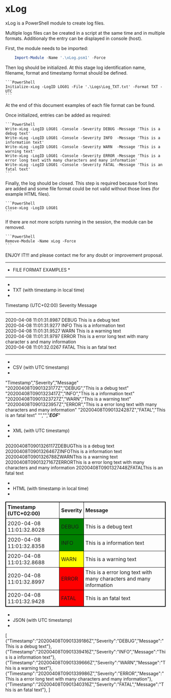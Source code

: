 # xLog
xLog is a PowerShell module to create log files.

Multiple logs files can be created in a script at the same time and in multiple formats. Additionaly the entry can be displayed in console (host).

First, the module needs to be imported:

```PowerShell
    Import-Module -Name '.\xLog.psm1' -Force
```

Then log should be initialized. At this stage log identification name, filename, format and timestamp format should be defined.

	```PowerShell
	Initialize-xLog -LogID LOG01 -File '.\Logs\Log_TXT.txt' -Format TXT -UTC
	```

At the end of this document examples of each file format can be found.

Once initialized, entries can be added as required:

	```PowerShell
    Write-xLog -LogID LOG01 -Console -Severity DEBUG -Message 'This is a debug text'
    Write-xLog -LogID LOG01 -Console -Severity INFO  -Message 'This is a information text'
    Write-xLog -LogID LOG01 -Console -Severity WARN  -Message 'This is a warning text'
    Write-xLog -LogID LOG01 -Console -Severity ERROR -Message 'This is a error long text with many characters and many information'
    Write-xLog -LogID LOG01 -Console -Severity FATAL -Message 'This is an fatal text'
	```

Finally, the log should be closed. This step is required because foot lines are added and some file format could be not valid without those lines (for example HTML files).

	```PowerShell
	Close-xLog -LogID LOG01
	```

If there are not more scripts running in the session, the module can be removed.

	```PowerShell
	Remove-Module -Name xLog -Force
	```

ENJOY IT!!! and please contact me for any doubt or improvement proposal.

************************
* FILE FORMAT EXAMPLES *
************************

*
* TXT (with timestamp in local time)
*

Timestamp (UTC+02:00)    Severity Message                                      
------------------------ -------- ---------------------------------------------
2020-04-08 11:01:31.8987 DEBUG    This is a debug text                         
2020-04-08 11:01:31.9277 INFO     This is a information text                   
2020-04-08 11:01:31.9527 WARN     This is a warning text                       
2020-04-08 11:01:31.9797 ERROR    This is a error long text with many character
                                  s and many information                       
2020-04-08 11:01:32.0267 FATAL    This is an fatal text                        
------------------------ -------- ---------------------------------------------

*
* CSV (with UTC timestamp)
*

"Timestamp","Severity","Message"
"20200408T0901323177Z","DEBUG","This is a debug text"
"20200408T0901323417Z","INFO","This is a information text"
"20200408T0901323727Z","WARN","This is a warning text"
"20200408T0901323957Z","ERROR","This is a error long text with many characters and many information"
"20200408T0901324287Z","FATAL","This is an fatal text"
"","","***EOF***"

*
* XML (with UTC timestamp)
*

<?xml version="1.0"?>
<Log>
	<Entry><Timestamp>20200408T0901326117Z</Timestamp><Severity>DEBUG</Severity><Message>This is a debug text</Message></Entry>
	<Entry><Timestamp>20200408T0901326467Z</Timestamp><Severity>INFO</Severity><Message>This is a information text</Message></Entry>
	<Entry><Timestamp>20200408T0901326788Z</Timestamp><Severity>WARN</Severity><Message>This is a warning text</Message></Entry>
	<Entry><Timestamp>20200408T0901327167Z</Timestamp><Severity>ERROR</Severity><Message>This is a error long text with many characters and many information</Message></Entry>
	<Entry><Timestamp>20200408T0901327448Z</Timestamp><Severity>FATAL</Severity><Message>This is an fatal text</Message></Entry>
</Log>

*
* HTML (with timestamp in local time)
* 

<!DOCTYPE html>
<html>
	<head>
		<style>
			table, th, td {border:1px solid black;border-collapse:collapse;}
			th, td {padding:5px;text-align:left;}
		</style>
	</head>
	<body>
		<table>
			<tr><th>Timestamp (UTC+02:00)</th><th>Severity</th><th>Message</th></tr>
			<tr><td>2020-04-08 11:01:32.8028</td><td style="background-color:Green;">DEBUG</td><td>This is a debug text</td></tr>
			<tr><td>2020-04-08 11:01:32.8358</td><td style="background-color:Green;">INFO</td><td>This is a information text</td></tr>
			<tr><td>2020-04-08 11:01:32.8688</td><td style="background-color:Yellow;">WARN</td><td>This is a warning text</td></tr>
			<tr><td>2020-04-08 11:01:32.8997</td><td style="background-color:Red;">ERROR</td><td>This is a error long text with many characters and many information</td></tr>
			<tr><td>2020-04-08 11:01:32.9428</td><td style="background-color:Red;">FATAL</td><td>This is an fatal text</td></tr>
		</table>
	</body>
</html>

*
* JSON (with UTC timestamp)
*

[
	{"Timestamp":"20200408T0901339186Z","Severity":"DEBUG","Message":"This is a debug text"},
	{"Timestamp":"20200408T0901339416Z","Severity":"INFO","Message":"This is a information text"},
	{"Timestamp":"20200408T0901339666Z","Severity":"WARN","Message":"This is a warning text"},
	{"Timestamp":"20200408T0901339986Z","Severity":"ERROR","Message":"This is a error long text with many characters and many information"},
	{"Timestamp":"20200408T0901340316Z","Severity":"FATAL","Message":"This is an fatal text"},
]
